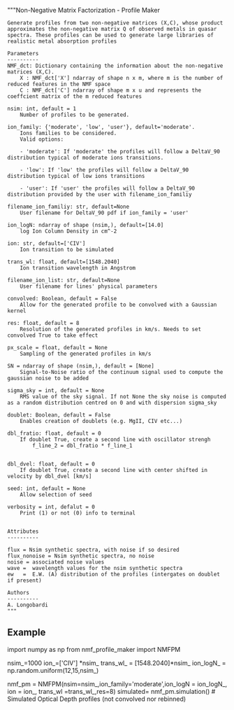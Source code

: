    """Non-Negative Matrix Factorization - Profile Maker
    
    Generate profiles from two non-negative matrices (X,C), whose product approximates the non-negative matrix Q of observed metals in quasar spectra. These profiles can be used to generate large libraries of realistic metal absorption profiles
    
    Parameters
    ----------
    NMF_dct: Dictionary containing the information about the non-negative matrices (X,C).
        X : NMF_dct['X'] ndarray of shape n x m, where m is the number of reduced features in the NMF space
        C : NMF_dct['C'] ndarray of shape m x u and represents the coeffcient matrix of the m reduced features
    
    nsim: int, default = 1
        Number of profiles to be generated.
    
    ion_family: {'moderate', 'low', 'user'}, default='moderate'.
        Ions families to be considered.
        Valid options:
        
        - 'moderate': If 'moderate' the profiles will follow a DeltaV_90 distribution typical of moderate ions transitions.
        
        - 'low': If 'low' the profiles will follow a DeltaV_90 distribution typical of low ions transitions
        
        - 'user': If 'user' the profiles will follow a DeltaV_90 distribution provided by the user with filename_ion_familiy
        
    filename_ion_familiy: str, default=None
        User filename for DeltaV_90 pdf if ion_family = 'user'
    
    ion_logN: ndarray of shape (nsim,), default=[14.0]
        log Ion Column Density in cm^-2
    
    ion: str, default=['CIV']
        Ion transition to be simulated
    
    trans_wl: float, default=[1548.2040]
        Ion transition wavelength in Angstrom
        
    filename_ion_list: str, default=None
        User filename for lines' physical parameters
    
    convolved: Boolean, default = False
        Allow for the generated profile to be convolved with a Gaussian kernel
    
    res: float, default = 8
        Resolution of the generated profiles in km/s. Needs to set convolved True to take effect
        
    px_scale = float, default = None
        Sampling of the generated profiles in km/s
        
    SN = ndarray of shape (nsim,), default = [None]
        Signal-to-Noise ratio of the continuum signal used to compute the gaussian noise to be added
        
    sigma_sky = int, default = None
        RMS value of the sky signal. If not None the sky noise is computed as a random distribution centred on 0 and with dispersion sigma_sky
    
    doublet: Boolean, default = False
        Enables creation of doublets (e.g. MgII, CIV etc...)
    
    dbl_fratio: float, default = 0
        If doublet True, create a second line with oscillator strengh 
            f_line_2 = dbl_fratio * f_line_1


    dbl_dvel: float, default = 0
        If doublet True, create a second line with center shifted in velocity by dbl_dvel [km/s]

    seed: int, default = None
        Allow selection of seed
        
    verbosity = int, defalut = 0
        Print (1) or not (0) info to terminal
    
    
    Attributes
    ----------

    flux = Nsim synthetic spectra, with noise if so desired
    flux_nonoise = Nsim synthetic spectra, no noise
    noise = associated noise values 
    wave =  wavelength values for the nsim synthetic spectra
    ew   =  E.W. (A) distribution of the profiles (intergates on doublet if present)
    
    Authors
    ----------
    A. Longobardi
    """

   Example
----------
import numpy as np
from nmf_profile_maker import NMFPM


nsim_=1000
ion_=['CIV'] *nsim_
trans_wl_ = [1548.2040]*nsim_
ion_logN_ = np.random.uniform(12,15,nsim_)

nmf_pm = NMFPM(nsim=nsim_,ion_family='moderate',ion_logN = ion_logN_, ion = ion_, trans_wl =trans_wl_,res=8)
simulated= nmf_pm.simulation() # Simulated Optical Depth profiles (not convolved nor rebinned)
